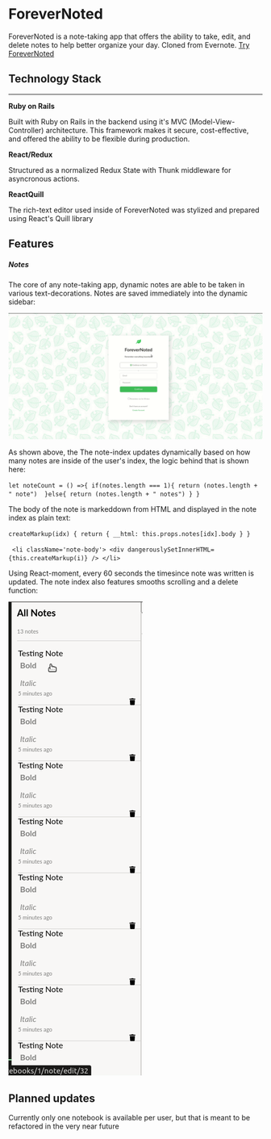 # ForeverNoted

ForeverNoted is a note-taking app that offers the ability to take, edit, and delete notes to help better organize your day. Cloned from Evernote. [Try ForeverNoted](https://forevernoted.herokuapp.com/#/)

## Technology Stack

<hr></hr>

**Ruby on Rails**

Built with Ruby on Rails in the backend using it's MVC (Model-View-Controller) architecture. This framework makes it secure, cost-effective, and offered the ability to be flexible during production.


**React/Redux**

Structured as a normalized Redux State with Thunk middleware for asyncronous actions.

**ReactQuill**

The rich-text editor used inside of ForeverNoted was stylized and prepared using React's Quill library

## Features

##### Notes

The core of any note-taking app, dynamic notes are able to be taken in various text-decorations. Notes are saved immediately into the dynamic sidebar:

![alt-text](https://github.com/johnrobertmcc/ForeverNoted/blob/master/app/assets/images/metatag.gif "demo")

As shown above, the 
The note-index updates dynamically based on how many notes are inside of the user's index, the logic behind that is shown here:

`let noteCount = () =>{
            if(notes.length === 1){
                return (notes.length + " note") 
            }else{
                return (notes.length + " notes")
            }
        }
        `

The body of the note is markeddown from HTML and displayed in the note index as plain text:

` createMarkup(idx) {
        return { __html: this.props.notes[idx].body }
    }
`

` <li className='note-body'>
        <div dangerouslySetInnerHTML={this.createMarkup(i)} />
    </li>`



Using React-moment, every 60 seconds the timesince note was written is updated. The note index also features smooths scrolling and a delete function:

![alt-text](https://github.com/johnrobertmcc/ForeverNoted/blob/master/app/assets/images/note-index.gif 'index')


## Planned updates

Currently only one notebook is available per user, but that is meant to be refactored in the very near future
